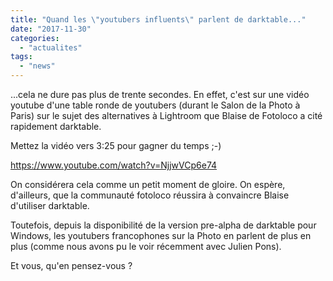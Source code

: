 ```yaml
---
title: "Quand les \"youtubers influents\" parlent de darktable..."
date: "2017-11-30"
categories: 
  - "actualites"
tags: 
  - "news"
---
```


...cela ne dure pas plus de trente secondes. En effet, c'est sur une vidéo youtube d'une table ronde de youtubers (durant le Salon de la Photo à Paris) sur le sujet des alternatives à Lightroom que Blaise de Fotoloco a cité rapidement darktable.

Mettez la vidéo vers 3:25 pour gagner du temps ;-)

https://www.youtube.com/watch?v=NjjwVCp6e74

On considérera cela comme un petit moment de gloire. On espère, d'ailleurs, que la communauté fotoloco réussira à convaincre Blaise d'utiliser darktable.

Toutefois, depuis la disponibilité de la version pre-alpha de darktable pour Windows, les youtubers francophones sur la Photo en parlent de plus en plus (comme nous avons pu le voir récemment avec Julien Pons).

Et vous, qu'en pensez-vous ?
